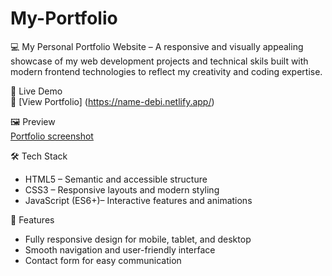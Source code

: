 # My-Portfolio
💻 My Personal Portfolio Website – A responsive and visually appealing showcase of my web development projects and technical skils built with modern frontend technologies to reflect my creativity and coding expertise.

🚀 Live Demo  
🔗 [View Portfolio] (https://name-debi.netlify.app/)  

🖼 Preview  
[Portfolio screenshot](https://github.com/debiprasad229/My-Portfolio/blob/main/My%20Portfolio/debi-prasad-portfolio-990.netlify.app_.png) 

🛠 Tech Stack  
- HTML5 – Semantic and accessible structure  
- CSS3 – Responsive layouts and modern styling  
- JavaScript (ES6+)– Interactive features and animations  

📌 Features  
- Fully responsive design for mobile, tablet, and desktop  
- Smooth navigation and user-friendly interface  
- Contact form for easy communication  
